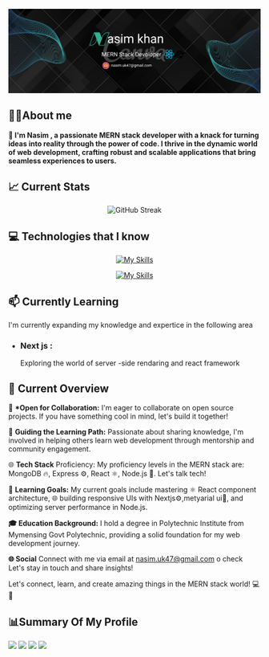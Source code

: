 ![Your Cover Photo Alt Text](https://github.com/nasimuk47/nasimuk47/blob/main/cover%20edit.png?raw=true)

## 🙋‍♂️About me

**👋 I'm Nasim , a passionate MERN stack developer with a knack for turning ideas into reality through the power of code. I thrive in the dynamic world of web development, crafting robust and scalable applications that bring seamless experiences to users.**

## 📈 Current Stats

<p align="center">
  <img src="https://github-readme-streak-stats.herokuapp.com?user=nasimuk47&theme=dark" width="800" alt="GitHub Streak">
</p>

## 💻 Technologies that I know

<div align="center">

[![My Skills](https://skillicons.dev/icons?i=html,css,js,react,tailwind,materialui)](https://skillicons.dev)

</div>

<div align="center">

[![My Skills](https://skillicons.dev/icons?i=mongodb,express,nodejs,nextjs,firebase,figma&theme=light)](https://skillicons.dev)

</div>

## 📫 Currently Learning

I'm currently expanding my knowledge and expertice in the following area

-   ### Next js :

    Exploring the world of server -side rendaring and react framework

## 👀 Current Overview

👯 **\*Open for Collaboration:** I'm eager to collaborate on open source projects. If you have something cool in mind, let's build it together!

🤔 **Guiding the Learning Path:** Passionate about sharing knowledge, I'm involved in helping others learn web development through mentorship and community engagement.

🌐 **Tech Stack** Proficiency: My proficiency levels in the MERN stack are: MongoDB 🔥, Express ⚙️, React ⚛️, Node.js 🚀. Let's talk tech!

🌱 **Learning Goals:** My current goals include mastering ⚛️ React component architecture, 🌐 building responsive UIs with Nextjs⚙️,metyarial ui🚀, and optimizing server performance in Node.js.

**🎓 Education Background:** I hold a degree in Polytechnic Institute from Mymensing Govt Polytechnic, providing a solid foundation for my web development journey.

**🌐 Social** Connect with me via email at nasim.uk47@gmail.com o check Let's stay in touch and share insights!

Let's connect, learn, and create amazing things in the MERN stack world! 💻🚀

## 📊Summary Of My Profile

![](http://github-profile-summary-cards.vercel.app/api/cards/repos-per-language?username=nasimuk47&theme=monokai)
![](http://github-profile-summary-cards.vercel.app/api/cards/most-commit-language?username=nasimuk47&theme=monokai&exclude=)
![](http://github-profile-summary-cards.vercel.app/api/cards/stats?username=nasimuk47&theme=monokai)
![](http://github-profile-summary-cards.vercel.app/api/cards/productive-time?username=nasimuk47&theme=monokai&utcOffset=5)
